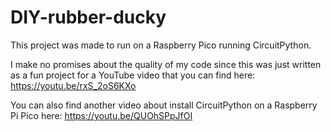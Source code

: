 # DIY-rubber-ducky

This project was made to run on a Raspberry Pico running CircuitPython.

I make no promises about the quality of my code since this was just written as a fun project for a YouTube video that you can find here: https://youtu.be/rxS_2oS6KXo

You can also find another video about install CircuitPython on a Raspberry Pi Pico here: https://youtu.be/QUOhSPpJfOI
